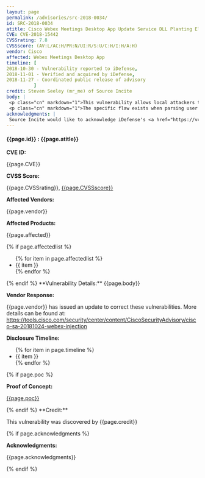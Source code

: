 ```yaml
---
layout: page
permalink: /advisories/src-2018-0034/
id: SRC-2018-0034
atitle: Cisco Webex Meetings Desktop App Update Service DLL Planting Elevation of Privilege Vulnerability
CVE: CVE-2018-15442
CVSSrating: 7.8
CVSSscore: (AV:L/AC:H/PR:N/UI:R/S:U/C:H/I:H/A:H)
vendor: Cisco
affected: Webex Meetings Desktop App
timeline: [
2018-10-30 - Vulnerability reported to iDefense,
2018-11-01 - Verified and acquired by iDefense,
2018-11-27 - Coordinated public release of advisory
          ]
credit: Steven Seeley (mr_me) of Source Incite
body: |
 <p class="cn" markdown="1">This vulnerability allows local attackers to escalate privileges on vulnerable installations of Webex Meetings Desktop App. An attacker must first obtain the ability to execute low-privileged code on the target system or have valid credentials in order to exploit this vulnerability.</p>
 <p class="cn" markdown="1">The specific flaw exists when parsing user supplied paths to the update service. The issue results from the lack of validating the supplied path prior to executing signed binaries. An attacker can leverage this vulnerability to execute code in the context of SYSTEM.</p>
acknowledgments: |
 Source Incite would like to acknowledge iDefense's <a href="https://vcp.idefense.com/">Vulnerability Contributor Program</a> for the help with co-ordination of this vulnerability.
---
```


<h4><b>{{page.id}} : {{page.atitle}}</b></h4>

**CVE ID:**
<p class="cn">{{page.CVE}}</p>

**CVSS Score:**
<p class="cn">{{page.CVSSrating}}, <a href="https://nvd.nist.gov/vuln-metrics/cvss/v3-calculator?calculator&version=3&vector={{page.CVSSscore}}">{{page.CVSSscore}}</a></p>

**Affected Vendors:**
<p class="cn">{{page.vendor}}</p>

**Affected Products:**
<p class="cn">{{page.affected}}</p>
{% if page.affectedlist %}
<ul class="cn">
{% for item in page.affectedlist %}
  <li>{{ item }}</li>
{% endfor %}
</ul>
{% endif %}
**Vulnerability Details:**
{{page.body}}

**Vendor Response:**

<p class="cn">{{page.vendor}} has issued an update to correct these vulnerabilities. More details can be found at: <br />
<a href="https://tools.cisco.com/security/center/content/CiscoSecurityAdvisory/cisco-sa-20181024-webex-injection">https://tools.cisco.com/security/center/content/CiscoSecurityAdvisory/cisco-sa-20181024-webex-injection</a></p>

**Disclosure Timeline:**
<ul class="cn">
{% for item in page.timeline %}
  <li>{{ item }}</li>
{% endfor %}
</ul>
{% if page.poc %}

**Proof of Concept:**
<p class="cn"><a href="{{page.poc}}">{{page.poc}}</a></p>
{% endif %}
**Credit:**
<p class="cn">This vulnerability was discovered by {{page.credit}}</p>
{% if page.acknowledgments %}

**Acknowledgments:**
<p class="cn">{{page.acknowledgments}}</p>
{% endif %}
